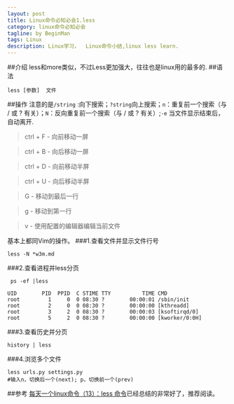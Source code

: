 ```yaml
---
layout: post
title: Linux命令必知必会1.less
category: linux命令必知必会
tagline: by BeginMan
tags: Linux
description: Linux学习，  Linux命令小结,linux less learn.
---
```

##介绍
less和more类似，不过Less更加强大，往往也是linux用的最多的.
##语法

    less [参数]  文件 
    
##操作
注意的是`/string` :向下搜索；`?string`向上搜索；`n`：重复前一个搜索（与 / 或 ? 有关）；`N`：反向重复前一个搜索（与 / 或 ? 有关）;`-e`  当文件显示结束后，自动离开.

>ctrl + F - 向前移动一屏

>ctrl + B - 向后移动一屏

>ctrl + D - 向前移动半屏

>ctrl + U - 向后移动半屏

>G - 移动到最后一行

>g - 移动到第一行

>v - 使用配置的编辑器编辑当前文件

基本上都同Vim的操作。
###1.查看文件并显示文件行号
    
    less -N *w3m.md

###2.查看进程并less分页

     ps -ef |less
    
    UID        PID  PPID  C STIME TTY          TIME CMD
    root         1     0  0 08:30 ?        00:00:01 /sbin/init
    root         2     0  0 08:30 ?        00:00:00 [kthreadd]
    root         3     2  0 08:30 ?        00:00:03 [ksoftirqd/0]
    root         5     2  0 08:30 ?        00:00:00 [kworker/0:0H]

###3.查看历史并分页

    history | less

###4.浏览多个文件
    
    less urls.py settings.py
    #输入n，切换后一个(next); p，切换前一个(prev)
    
##参考
[每天一个linux命令（13）：less 命令](http://www.cnblogs.com/peida/archive/2012/11/05/2754477.html)已经总结的非常好了，推荐阅读。



